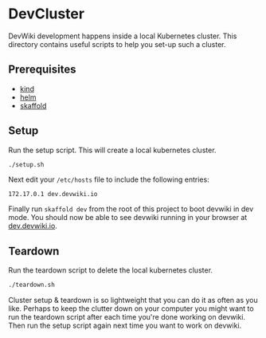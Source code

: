 # DevCluster

DevWiki development happens inside a local Kubernetes cluster. This directory contains useful scripts 
to help you set-up such a cluster.

## Prerequisites
- [kind](https://kind.sigs.k8s.io/docs/user/quick-start/)
- [helm](https://helm.sh/docs/intro/install/)
- [skaffold](https://skaffold.dev/docs/install/)

## Setup
Run the setup script. This will create a local kubernetes cluster.
```bash
./setup.sh 
```
Next edit your `/etc/hosts` file to include the following entries:
```
172.17.0.1 dev.devwiki.io
```
Finally run `skaffold dev` from the root of this project to boot devwiki in dev mode. 
You should now be able to see devwiki running in your browser at [dev.devwiki.io](http://dev.devwiki.io).

## Teardown 
Run the teardown script to delete the local kubernetes cluster.
```bash
./teardown.sh
```
Cluster setup & teardown is so lightweight that you can do it as often as you like. Perhaps to keep the clutter down on 
your computer you might want to run the teardown script after each time you're done working on devwiki. Then run the
setup script again next time you want to work on devwiki.
